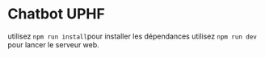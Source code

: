 # Chatbot UPHF

utilisez ```npm run install```pour installer les dépendances 
utilisez ```npm run dev``` pour lancer le serveur web.